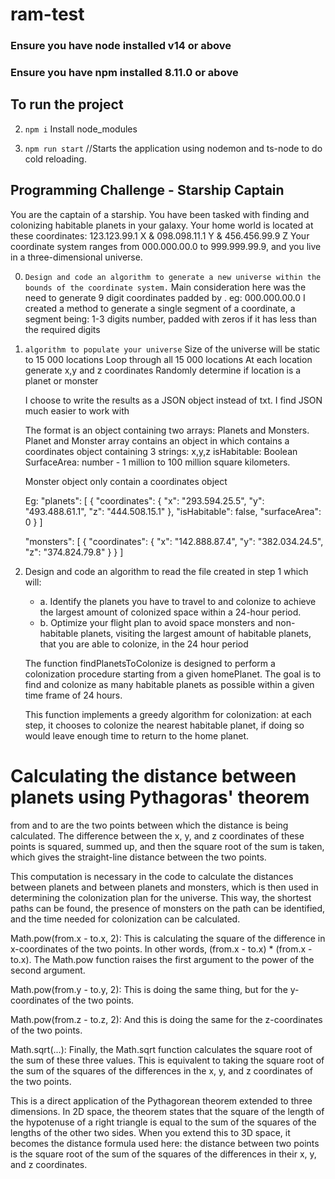 # ram-test

### Ensure you have node installed v14 or above
### Ensure you have npm installed 8.11.0 or above


## To run the project

 2. `npm i` Install node_modules

 1. `npm run start` //Starts the application using nodemon and ts-node to do cold reloading.

## Programming Challenge - Starship Captain

You are the captain of a starship. You have been tasked with finding and colonizing habitable planets in your galaxy. 
Your home world is located at these coordinates: 123.123.99.1 X & 098.098.11.1 Y & 456.456.99.9 Z
Your coordinate system ranges from 000.000.00.0 to 999.999.99.9, and you live in a three-dimensional universe.

0. `Design and code an algorithm to generate a new universe within the bounds of the coordinate system.`
    Main consideration here was the need to generate 9 digit coordinates padded by . eg: 000.000.00.0
    I created a method to generate a single segment of a coordinate, a segment being: 1-3 digits number, padded with zeros if it has less than the required digits

1. `algorithm to populate your universe`
    Size of the universe will be static to 15 000 locations
    Loop through all 15 000 locations 
    At each location generate x,y and z coordinates
    Randomly determine if location is a planet or monster

    I choose to write the results as a JSON object instead of txt.
    I find JSON much easier to work with

    The format is an object containing two arrays: Planets and Monsters.
    Planet and Monster array contains an object in which contains a coordinates object containing 3 strings: x,y,z
    isHabitable: Boolean
    SurfaceArea: number - 1 million to 100 million square kilometers. 

    Monster object only contain a coordinates object

    Eg: 
  "planets": [
    {
      "coordinates": {
        "x": "293.594.25.5",
        "y": "493.488.61.1",
        "z": "444.508.15.1"
      },
      "isHabitable": false,
      "surfaceArea": 0
    }
  ]

    "monsters": [
    {
      "coordinates": {
        "x": "142.888.87.4",
        "y": "382.034.24.5",
        "z": "374.824.79.8"
      }
    }
    ]

2. Design and code an algorithm to read the file created in step 1 which will:
    - a. Identify the planets you have to travel to and colonize to achieve the largest amount of colonized space within a 24-hour period. 
    - b. Optimize your flight plan to avoid space monsters and non-habitable planets, visiting the largest amount of habitable planets, that you are able to colonize, in the 24 hour period 
    
    The function findPlanetsToColonize is designed to perform a colonization procedure starting from a given homePlanet. The goal is to find and colonize as many habitable planets as possible within a given time frame of 24 hours.

    This function implements a greedy algorithm for colonization: at each step, it chooses to colonize the nearest habitable planet, if doing so would leave enough time to return to the home planet.

# Calculating the distance between planets using Pythagoras' theorem

from and to are the two points between which the distance is being calculated. The difference between the x, y, and z coordinates of these points is squared, summed up, and then the square root of the sum is taken, which gives the straight-line distance between the two points.

This computation is necessary in the code to calculate the distances between planets and between planets and monsters, which is then used in determining the colonization plan for the universe. This way, the shortest paths can be found, the presence of monsters on the path can be identified, and the time needed for colonization can be calculated.

Math.pow(from.x - to.x, 2): This is calculating the square of the difference in x-coordinates of the two points. In other words, (from.x - to.x) * (from.x - to.x). The Math.pow function raises the first argument to the power of the second argument.

Math.pow(from.y - to.y, 2): This is doing the same thing, but for the y-coordinates of the two points.

Math.pow(from.z - to.z, 2): And this is doing the same for the z-coordinates of the two points.

Math.sqrt(...): Finally, the Math.sqrt function calculates the square root of the sum of these three values. This is equivalent to taking the square root of the sum of the squares of the differences in the x, y, and z coordinates of the two points.

This is a direct application of the Pythagorean theorem extended to three dimensions. In 2D space, the theorem states that the square of the length of the hypotenuse of a right triangle is equal to the sum of the squares of the lengths of the other two sides. When you extend this to 3D space, it becomes the distance formula used here: the distance between two points is the square root of the sum of the squares of the differences in their x, y, and z coordinates.
